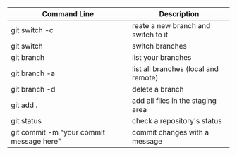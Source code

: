 | Command Line                             | Description                          |
| ---------------------------------------- | ------------------------------------ |
| git switch -c <branchname>               | reate a new branch and switch to it  |
| git switch <branchname>                  | switch branches                      |
| git branch                               | list your branches                   |
| git branch -a                            | list all branches (local and remote) |
| git branch -d <branchname>               | delete a branch                      |
| git add .                                | add all files in the staging area    |
| git status                               | check a repository's status          |
| git commit -m "your commit message here" | commit changes with a message        |
